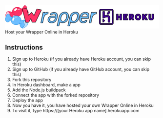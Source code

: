 ![Wrapper Online](pages/img/logo.png)
Host your Wrapper Online in Heroku

## Instructions
1. Sign up to Heroku (if you already have Heroku account, you can skip this)
2. Sign up to GitHub (if you already have GitHub account, you can skip this)
3. Fork this repository
2. In Heroku dashboard, make a app
3. Add the Node.js buildpack
3. Connect the app with the forked repository
4. Deploy the app
5. Now you have it, you have hosted your own Wrapper Online in Heroku
6. To visit it, type https://[your Heroku app name].herokuapp.com
